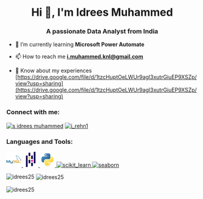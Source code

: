 <h1 align="center">Hi 👋, I'm Idrees Muhammed</h1>
<h3 align="center">A passionate Data Analyst from India</h3>


- 🌱 I’m currently learning **Microsoft Power Automate**

- 📫 How to reach me **i.muhammed.knl@gmail.com**

- 📄 Know about my experiences [https://drive.google.com/file/d/1tzcHuptOeLWUr9agl3xutrGiuEP9XSZp/view?usp=sharing](https://drive.google.com/file/d/1tzcHuptOeLWUr9agl3xutrGiuEP9XSZp/view?usp=sharing)

<h3 align="left">Connect with me:</h3>
<p align="left">
<a href="https://linkedin.com/in/s idrees muhammed" target="blank"><img align="center" src="https://raw.githubusercontent.com/rahuldkjain/github-profile-readme-generator/master/src/images/icons/Social/linked-in-alt.svg" alt="s idrees muhammed" height="30" width="40" /></a>
<a href="https://instagram.com/i_rehn1" target="blank"><img align="center" src="https://raw.githubusercontent.com/rahuldkjain/github-profile-readme-generator/master/src/images/icons/Social/instagram.svg" alt="i_rehn1" height="30" width="40" /></a>
</p>

<h3 align="left">Languages and Tools:</h3>
<p align="left"> <a href="https://www.mysql.com/" target="_blank" rel="noreferrer"> <img src="https://raw.githubusercontent.com/devicons/devicon/master/icons/mysql/mysql-original-wordmark.svg" alt="mysql" width="40" height="40"/> </a> <a href="https://pandas.pydata.org/" target="_blank" rel="noreferrer"> <img src="https://raw.githubusercontent.com/devicons/devicon/2ae2a900d2f041da66e950e4d48052658d850630/icons/pandas/pandas-original.svg" alt="pandas" width="40" height="40"/> </a> <a href="https://www.python.org" target="_blank" rel="noreferrer"> <img src="https://raw.githubusercontent.com/devicons/devicon/master/icons/python/python-original.svg" alt="python" width="40" height="40"/> </a> <a href="https://scikit-learn.org/" target="_blank" rel="noreferrer"> <img src="https://upload.wikimedia.org/wikipedia/commons/0/05/Scikit_learn_logo_small.svg" alt="scikit_learn" width="40" height="40"/> </a> <a href="https://seaborn.pydata.org/" target="_blank" rel="noreferrer"> <img src="https://seaborn.pydata.org/_images/logo-mark-lightbg.svg" alt="seaborn" width="40" height="40"/> </a> </p>

<p><img align="left" src="https://github-readme-stats.vercel.app/api/top-langs?username=idrees25&show_icons=true&locale=en&layout=compact" alt="idrees25" /></p>

<p>&nbsp;<img align="center" src="https://github-readme-stats.vercel.app/api?username=idrees25&show_icons=true&locale=en" alt="idrees25" /></p>

<p><img align="center" src="https://github-readme-streak-stats.herokuapp.com/?user=idrees25&" alt="idrees25" /></p>
